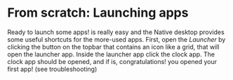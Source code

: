 # From scratch: Launching apps #

Ready to launch some apps! is really easy and the Native desktop provides some
useful shortcuts for the more-used apps. First, open the *Launcher* by clicking
the button on the topbar that contains an icon like a grid, that will open the
launcher app. Inside the launcher app click the clock app. The clock app
should be opened, and if is, congratulations! you opened your first app! (see
troubleshooting)
